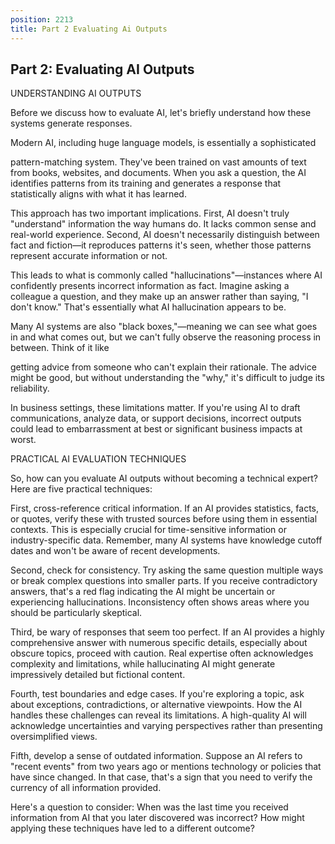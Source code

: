 ```yaml
---
position: 2213
title: Part 2 Evaluating Ai Outputs
---
```


## Part 2: Evaluating AI Outputs

UNDERSTANDING AI OUTPUTS



Before we discuss how to evaluate AI, let's briefly understand how these systems generate responses.

Modern AI, including huge language models, is essentially a sophisticated

pattern-matching system. They've been trained on vast amounts of text from books, websites, and documents. When you ask a question, the AI identifies patterns from its training and generates a response that statistically aligns with what it has learned.

This approach has two important implications. First, AI doesn't truly "understand" information the way humans do. It lacks common sense and real-world experience. Second, AI doesn't necessarily distinguish between fact and fiction—it reproduces patterns it's seen, whether those patterns represent accurate information or not.

This leads to what is commonly called "hallucinations"—instances where AI confidently presents incorrect information as fact. Imagine asking a colleague a question, and they make up an answer rather than saying, "I don't know." That's essentially what AI hallucination appears to be.

Many AI systems are also "black boxes,"—meaning we can see what goes in and what comes out, but we can't fully observe the reasoning process in between. Think of it like



getting advice from someone who can't explain their rationale. The advice might be good, but without understanding the "why," it's difficult to judge its reliability.

In business settings, these limitations matter. If you're using AI to draft communications, analyze data, or support decisions, incorrect outputs could lead to embarrassment at best or significant business impacts at worst.

PRACTICAL AI EVALUATION TECHNIQUES



So, how can you evaluate AI outputs without becoming a technical expert? Here are five practical techniques:

First, cross-reference critical information. If an AI provides statistics, facts, or quotes, verify these with trusted sources before using them in essential contexts. This is especially crucial for time-sensitive information or industry-specific data. Remember, many AI systems have knowledge cutoff dates and won't be aware of recent developments.

Second, check for consistency. Try asking the same question multiple ways or break complex questions into smaller parts. If you receive contradictory answers, that's a red flag indicating the AI might be uncertain or experiencing hallucinations. Inconsistency often shows areas where you should be particularly skeptical.

Third, be wary of responses that seem too perfect. If an AI provides a highly comprehensive answer with numerous specific details, especially about obscure topics, proceed with caution. Real expertise often acknowledges complexity and limitations, while hallucinating AI might generate impressively detailed but fictional content.

Fourth, test boundaries and edge cases. If you're exploring a topic, ask about exceptions, contradictions, or alternative viewpoints. How the AI handles these challenges can reveal its limitations. A high-quality AI will acknowledge uncertainties and varying perspectives rather than presenting oversimplified views.

Fifth, develop a sense of outdated information. Suppose an AI refers to "recent events" from two years ago or mentions technology or policies that have since changed. In that case, that's a sign that you need to verify the currency of all information provided.



Here's a question to consider: When was the last time you received information from AI that you later discovered was incorrect? How might applying these techniques have led to a different outcome?
